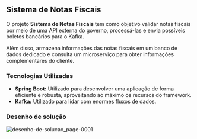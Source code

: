 ## Sistema de Notas Fiscais 
O projeto **Sistema de Notas Fiscais** tem como objetivo validar notas fiscais por meio de uma API externa do governo, processá-las e 
envia possíveis boletos bancários para o Kafka. 

Além disso, armazena informações das notas fiscais em um banco de dados dedicado e consulta um microserviço para obter informações 
complementares do cliente. 

### Tecnologias Utilizadas 
- **Spring Boot:** Utilizado para desenvolver uma aplicação de forma eficiente e robusta, aproveitando ao máximo os recursos do framework. 
- **Kafka:**  Utilizado para lidar com enormes fluxos de dados.

### Desenho de solução
![desenho-de-solucao_page-0001](https://github.com/silvafranks/leitura-nota-fiscal/assets/70764693/0395d29d-c286-4ce7-a345-fa910f0c2ea0)

